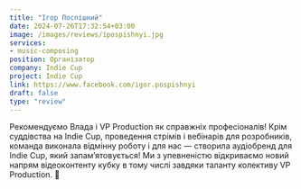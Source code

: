 ```yaml
---
title: "Ігор Поспішний"
date: 2024-07-26T17:32:54+03:00
image: /images/reviews/ipospishnyi.jpg
services:
- music-composing
position: Організатор
company: Indie Cup
project: Indie Cup
link: https://www.facebook.com/igor.pospishnyi
draft: false
type: "review"
---
```


Рекомендуємо Влада і VP Production як справжніх професіоналів! Крім суддівства на Indie Cup, проведення стрімів і вебінарів для розробників, команда виконала відмінну роботу і для нас — створила аудіобренд для Indie Cup, який запам’ятовується! Ми з упевненістю відкриваємо новий напрям відеоконтенту кубку в тому числі завдяки таланту колективу VP Production. 💜